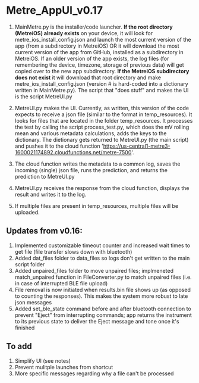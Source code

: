 # Metre_AppUI_v0.17

1) MainMetre.py is the installer/code launcher. **If the root directory (MetreiOS) already exists** on your device, it will look for metre_ios_install_config.json and launch the most current version of the app (from a subdirectory in MetreiOS) OR it will download the most current version of the app from GitHub, installed as a subdirectory in MetreiOS. If an older version of the app exists, the log files (for remembering the device, timezone, storage of previous data) will get copied over to the new app subdirectory. **If the MetreiOS subdirectory does not exist** it will download that root directory and make metre_ios_install_config.json (version # is hard-coded into a dictionary written in MainMetre.py). The script that "does stuff" and makes the UI is the script MetreUI.py

2) MetreUI.py makes the UI. Currently, as written, this version of the code expects to receive a json file (similar to the format in temp_resources). It looks for files that are located in the folder temp_resources. It processes the test by calling the script process_test.py, which does the mV rolling mean and various metadata calculations, adds the keys to the dictionary. The dietionary gets returned to MetreUI.py (the main script) and pushes it to the cloud function 'https://us-central1-metre3-1600021174892.cloudfunctions.net/metre-7500'.

3) The cloud function writes the metadata to a common log, saves the incoming (single) json file, runs the prediction, and returns the prediction to MetreUI.py

4) MetreUI.py receives the response from the cloud function, displays the result and writes it to the log.

5) If multiple files are present in temp_resources, multiple files will be uploaded.

## Updates from v0.16:

1) Implemented customizable timeout counter and increased wait times to get file (file transfer slows down with bluetooth)
2) Added dat_files folder to data_files so logs don't get written to the main script folder
3) Added unpaired_files folder to move unpaired files; implmeneted match_unpaired function in FileConverter.py to match unpaired files (i.e. in case of interrupted BLE file upload)
4) File removal is now initiated when results.bin file shows up (as opposed to counting the responses). This makes the system more robust to late json messages
5) Added set_ble_state command before and after bluetooth connection to prevent "Eject" from interrupting commands; app returns the instrument to its previous state to deliver the Eject message and tone once it's finished


## To add
1) Simplify UI (see notes)
2) Prevent mulitple launches from shortcut
3) More specific messages regarding why a file can't be processed

